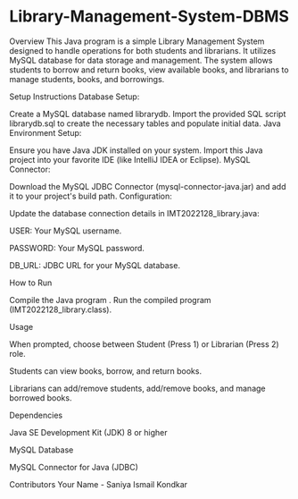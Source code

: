 # Library-Management-System-DBMS

Overview
This Java program is a simple Library Management System designed to handle operations for both students and librarians. It utilizes MySQL database for data storage and management. The system allows students to borrow and return books, view available books, and librarians to manage students, books, and borrowings.

Setup Instructions
Database Setup:

Create a MySQL database named librarydb.
Import the provided SQL script librarydb.sql to create the necessary tables and populate initial data.
Java Environment Setup:

Ensure you have Java JDK installed on your system.
Import this Java project into your favorite IDE (like IntelliJ IDEA or Eclipse).
MySQL Connector:

Download the MySQL JDBC Connector (mysql-connector-java.jar) and add it to your project's build path.
Configuration:

Update the database connection details in IMT2022128_library.java:

USER: Your MySQL username.

PASSWORD: Your MySQL password.

DB_URL: JDBC URL for your MySQL database.

How to Run

Compile the Java program
.
Run the compiled program (IMT2022128_library.class).

Usage

When prompted, choose between Student (Press 1) or Librarian (Press 2) role.

Students can view books, borrow, and return books.

Librarians can add/remove students, add/remove books, and manage borrowed books.

Dependencies

Java SE Development Kit (JDK) 8 or higher

MySQL Database

MySQL Connector for Java (JDBC)

Contributors
Your Name - Saniya Ismail Kondkar
